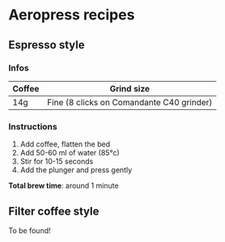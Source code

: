 # Aeropress recipes

Espresso style
---

### Infos

| Coffee | Grind size |
|-|-|
| 14g | Fine (8 clicks on Comandante C40 grinder) |

### Instructions

1. Add coffee, flatten the bed
2. Add 50-60 ml of water (85°c)
3. Stir for 10-15 seconds
4. Add the plunger and press gently

**Total brew time**: around 1 minute

Filter coffee style
---

To be found!
